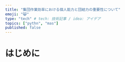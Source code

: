 ```yaml
---
title: "集団作業効率における個人能力と団結力の重要性について"
emoji: "😸"
type: "tech" # tech: 技術記事 / idea: アイデア
topics: ["pythn", "mas"]
published: false
---
```


# はじめに